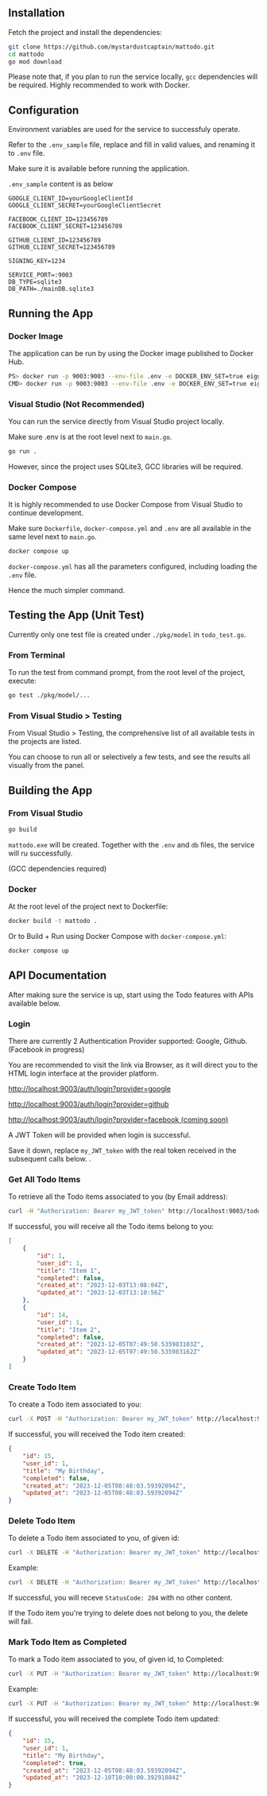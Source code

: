 ## Installation

Fetch the project and install the dependencies:

```bash
git clone https://github.com/mystardustcaptain/mattodo.git
cd mattodo
go mod download
```

Please note that, if you plan to run the service locally, `gcc` dependencies will be required.
Highly recommended to work with Docker.


## Configuration

Environment variables are used for the service to successfuly operate.

Refer to the `.env_sample` file, replace and fill in valid values, and renaming it to `.env` file.

Make sure it is available before running the application.

`.env_sample` content is as below

```
GOOGLE_CLIENT_ID=yourGoogleClientId
GOOGLE_CLIENT_SECRET=yourGoogleClientSecret

FACEBOOK_CLIENT_ID=123456789
FACEBOOK_CLIENT_SECRET=123456789

GITHUB_CLIENT_ID=123456789
GITHUB_CLIENT_SECRET=123456789

SIGNING_KEY=1234

SERVICE_PORT=:9003
DB_TYPE=sqlite3
DB_PATH=./mainDB.sqlite3
```




## Running the App

### Docker Image

The application can be run by using the Docker image published to Docker Hub.

```bash
PS> docker run -p 9003:9003 --env-file .env -e DOCKER_ENV_SET=true eiggub/mattodo
CMD> docker run -p 9003:9003 --env-file .env -e DOCKER_ENV_SET=true eiggub/mattodo
```


### Visual Studio (Not Recommended)

You can run the service directly from Visual Studio project locally.

Make sure .env is at the root level next to `main.go`.

```bash
go run .
```
However, since the project uses SQLite3, GCC libraries will be required.

### Docker Compose

It is highly recommended to use Docker Compose from Visual Studio to continue development.

Make sure `Dockerfile`, `docker-compose.yml` and `.env` are all available in the same level next to `main.go`.

```bash
docker compose up
```
`docker-compose.yml` has all the parameters configured, including loading the `.env` file.

Hence the much simpler command.




## Testing the App (Unit Test)

Currently only one test file is created under `./pkg/model` in `todo_test.go`.

### From Terminal
To run the test from command prompt, from the root level of the project, execute:

```bash
go test ./pkg/model/...
```

### From Visual Studio > Testing
From Visual Studio > Testing, the comprehensive list of all available tests in the projects are listed.

You can choose to run all or selectively a few tests, and see the results all visually from the panel.



## Building the App

### From Visual Studio
```bash
go build
```
`mattodo.exe` will be created. Together with the `.env` and `db` files, the service will ru successfully.

(GCC dependencies required)

### Docker
At the root level of the project next to Dockerfile:
```bash
docker build -t mattodo . 
```

Or to Build + Run using Docker Compose with `docker-compose.yml`:
```bash
docker compose up
```

## API Documentation
After making sure the service is up, start using the Todo features with APIs available below.

### Login
There are currently 2 Authentication Provider supported: Google, Github. (Facebook in progress)

You are recommended to visit the link via Browser, as it will direct you to the HTML login interface at the provider platform.

[http://localhost:9003/auth/login?provider=google](http://localhost:9003/auth/login?provider=google)

[http://localhost:9003/auth/login?provider=github](http://localhost:9003/auth/login?provider=github)

[http://localhost:9003/auth/login?provider=facebook  (coming soon)](http://localhost:9003/auth/login?provider=facebook)

A JWT Token will be provided when login is successful.

Save it down, replace `my_JWT_token` with the real token received in the subsequent calls below.
.

### Get All Todo Items
To retrieve all the Todo items associated to you (by Email address):
```bash
curl -H "Authorization: Bearer my_JWT_token" http://localhost:9003/todo
```


If successful, you will receive all the Todo items belong to you:
```json
[
    {
        "id": 1,
        "user_id": 1,
        "title": "Item 1",
        "completed": false,
        "created_at": "2023-12-03T13:08:04Z",
        "updated_at": "2023-12-03T13:10:56Z"
    },
    {
        "id": 14,
        "user_id": 1,
        "title": "Item 2",
        "completed": false,
        "created_at": "2023-12-05T07:49:50.535983103Z",
        "updated_at": "2023-12-05T07:49:50.535983162Z"
    }
]
```
### Create Todo Item
To create a Todo item associated to you:
```bash
curl -X POST -H "Authorization: Bearer my_JWT_token" http://localhost:9003/todo -H "Content-Type: application/json" --data "{'title': 'My Birthday', 'completed': false}"
```

If successful, you will received the Todo item created:
```json
{
    "id": 15,
    "user_id": 1,
    "title": "My Birthday",
    "completed": false,
    "created_at": "2023-12-05T08:48:03.59392094Z",
    "updated_at": "2023-12-05T08:48:03.59392094Z"
}
```

### Delete Todo Item
To delete a Todo item associated to you, of given id:
```bash
curl -X DELETE -H "Authorization: Bearer my_JWT_token" http://localhost:9003/todo/{id}
```
Example:
```bash
curl -X DELETE -H "Authorization: Bearer my_JWT_token" http://localhost:9003/todo/2
```

If successful, you will receve `StatusCode: 204` with no other content.

If the Todo item you're trying to delete does not belong to you, the delete will fail.

### Mark Todo Item as Completed
To mark a Todo item associated to you, of given id, to Completed:
```bash
curl -X PUT -H "Authorization: Bearer my_JWT_token" http://localhost:9003/todo/{id}/complete
```
Example:
```bash
curl -X PUT -H "Authorization: Bearer my_JWT_token" http://localhost:9003/todo/2/complete
```
If successful, you will received the complete Todo item updated:
```json
{
    "id": 15,
    "user_id": 1,
    "title": "My Birthday",
    "completed": true,
    "created_at": "2023-12-05T08:48:03.59392094Z",
    "updated_at": "2023-12-10T10:00:00.39291084Z"
}
```
